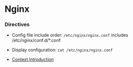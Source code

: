# Nginx



### Directives
- Config file include order: `/etc/nginx/nginx.conf` includes /etc/nginx/conf.d/*.conf
- Display configuration: `cat /etc/nginx/nginx.conf`


- [Context Introduction](https://www.digitalocean.com/community/tutorials/understanding-the-nginx-configuration-file-structure-and-configuration-contexts)






